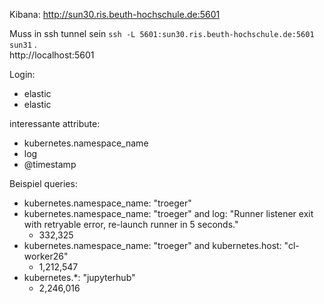 Kibana: http://sun30.ris.beuth-hochschule.de:5601

Muss in ssh tunnel sein `ssh -L 5601:sun30.ris.beuth-hochschule.de:5601 sun31` . \
http://localhost:5601

Login: 
  - elastic
  - elastic

interessante attribute:
 - kubernetes.namespace_name
 - log
 - @timestamp

Beispiel queries:
 - kubernetes.namespace_name: "troeger"
 - kubernetes.namespace_name: "troeger" and log: "Runner listener exit with retryable error, re-launch runner in 5 seconds."
    - 332,325
 - kubernetes.namespace_name: "troeger" and kubernetes.host: "cl-worker26"
    - 1,212,547
 - kubernetes.*: "jupyterhub"
    - 2,246,016 
